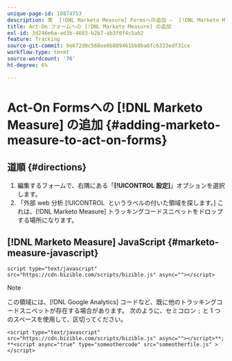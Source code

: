 ```yaml
---
unique-page-id: 18874753
description: 実  [!DNL Marketo Measure] Formsへの追加 –  [!DNL Marketo Measure]
title: Act-On フォームへの [!DNL Marketo Measure] の追加
exl-id: 3d246e6a-ad3b-4683-b2b7-ab3f0f4c5ab2
feature: Tracking
source-git-commit: 9e672d0c568ee0b889461bb8ba6fc6333edf31ce
workflow-type: tm+mt
source-wordcount: '76'
ht-degree: 6%

---
```


# Act-On Formsへの [!DNL Marketo Measure] の追加 {#adding-marketo-measure-to-act-on-forms}

## 道順 {#directions}

1. 編集するフォームで、右隅にある「**[!UICONTROL 設定]**」オプションを選択します。
1. 「外部 web 分析 [!UICONTROL &#x200B; というラベルの付いた領域を探します。] これは、[!DNL Marketo Measure] トラッキングコードスニペットをドロップする場所になります。

## [!DNL Marketo Measure] JavaScript {#marketo-measure-javascript}

`script type="text/javascript" src="https://cdn.bizible.com/scripts/bizible.js" async=""></script>`

>[!NOTE]
>
>この領域には、[!DNL Google Analytics] コードなど、既に他のトラッキングコードスニペットが存在する場合があります。 次のように、セミコロン `;` と 1 つのスペースを使用して、区切ってください。
>
>`<script type="text/javascript" src="https://cdn.bizible.com/scripts/bizible.js" async=""></script>**; **<script async="true" type="someothercode" src="someotherfile.js" ></script>`
